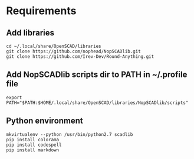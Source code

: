 # Requirements

## Add libraries
```
cd ~/.local/share/OpenSCAD/libraries
git clone https://github.com/nophead/NopSCADlib.git
git clone https://github.com/Irev-Dev/Round-Anything.git
```

## Add NopSCADlib scripts dir to PATH in ~/.profile file
```
export PATH="$PATH:$HOME/.local/share/OpenSCAD/libraries/NopSCADlib/scripts"
```

## Python environment
```
mkvirtualenv --python /usr/bin/python2.7 scadlib
pip install colorama
pip install codespell
pip install markdown
```
